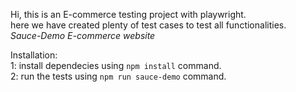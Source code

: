 Hi, this is an E-commerce testing project with playwright.  
here we have created plenty of test cases to test all functionalities.  
*Sauce-Demo E-commerce website*  
  
Installation:  
1: install dependecies using `npm install` command.  
2: run the tests using `npm run sauce-demo` command.


